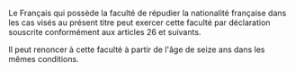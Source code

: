   
Le Français qui possède la faculté de répudier la nationalité française dans les cas visés au présent titre peut exercer cette faculté par déclaration souscrite conformément aux articles 26 et suivants.   

  
Il peut renoncer à cette faculté à partir de l'âge de seize ans dans les mêmes conditions.  
